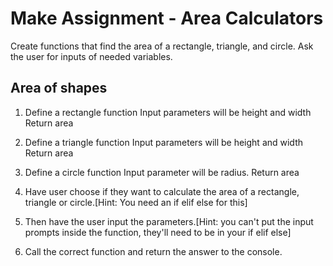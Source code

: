 # Make Assignment - Area Calculators

Create functions that find the area of a rectangle, triangle, and circle.
Ask the user for inputs of needed variables.

## Area of shapes

1. Define a rectangle function
Input parameters will be height and width
Return area
2. Define a triangle function
Input parameters will be height and width
Return area
3. Define a circle function
Input parameter will be radius.
Return area

4. Have user choose if they want to calculate the area of a rectangle, triangle or circle.[Hint: You need an if elif else for this]
5. Then have the user input the parameters.[Hint: you can't put the input prompts inside the function, they'll need to be in your if elif else]
6. Call the correct function and return the answer to the console. 